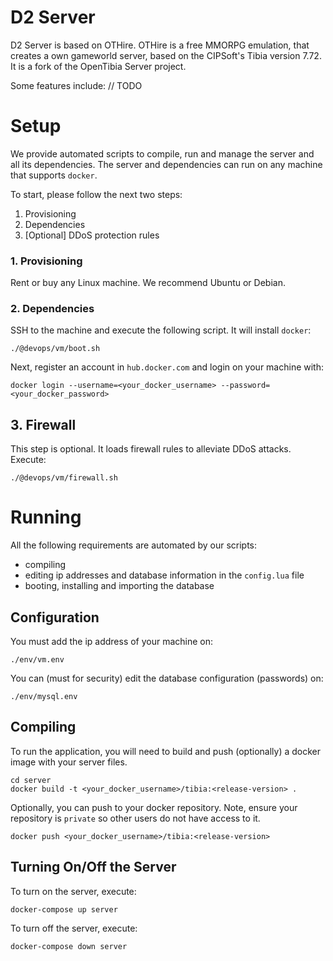# D2 Server
D2 Server is based on OTHire. OTHire is a free MMORPG emulation, that creates a own gameworld server, based on the CIPSoft's Tibia version 7.72. It is a fork of the OpenTibia Server project.

Some features include:
// TODO

# Setup
We provide automated scripts to compile, run and manage the server and all its dependencies. The server and dependencies can run on any machine that supports `docker`.

To start, please follow the next two steps:
1. Provisioning 
2. Dependencies
3. [Optional] DDoS protection rules
### 1. Provisioning
Rent or buy any Linux machine. We recommend Ubuntu or Debian.
### 2. Dependencies
SSH to the machine and execute the following script. It will install `docker`: 
```
./@devops/vm/boot.sh
```
Next, register an account in `hub.docker.com` and login on your machine with:
```
docker login --username=<your_docker_username> --password=<your_docker_password>
```
## 3. Firewall
This step is optional. It loads firewall rules to alleviate DDoS attacks.
Execute:
```
./@devops/vm/firewall.sh
```
# Running
All the following requirements are automated by our scripts: 
- compiling
- editing ip addresses and database information in the `config.lua` file
- booting, installing and importing the database
## Configuration
You must add the ip address of your machine on:
```
./env/vm.env
```
You can (must for security) edit the database configuration (passwords) on:
```
./env/mysql.env
```
## Compiling
To run the application, you will need to build and push (optionally) a docker image with your server files.
```
cd server
docker build -t <your_docker_username>/tibia:<release-version> .
```
Optionally, you can push to your docker repository. Note, ensure your repository is `private` so other users do not have access to it.
```
docker push <your_docker_username>/tibia:<release-version>
```
## Turning On/Off the Server
To turn on the server, execute:
```
docker-compose up server
```
To turn off the server, execute:
```
docker-compose down server
```


